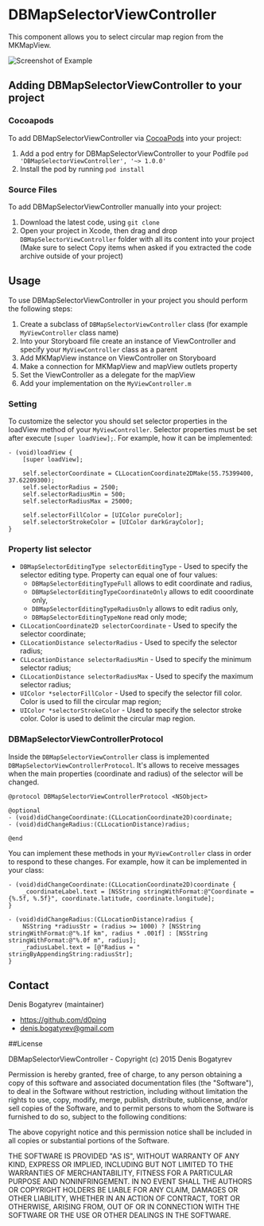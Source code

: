 # DBMapSelectorViewController

This component allows you to select circular map region from the MKMapView.

![Screenshot of Example](https://github.com/d0ping/DBMapSelectorViewController/blob/develop/Example/Resources/Screenshot.jpg)

## Adding DBMapSelectorViewController to your project

### Cocoapods

To add DBMapSelectorViewController via [CocoaPods](http://cocoapods.org/) into your project:

1. Add a pod entry for DBMapSelectorViewController to your Podfile `pod 'DBMapSelectorViewController', '~> 1.0.0'`
2. Install the pod by running `pod install`

### Source Files

To add DBMapSelectorViewController manually into your project: 

1. Download the latest code, using `git clone`
2. Open your project in Xcode, then drag and drop `DBMapSelectorViewController` folder with all its content into your project (Make sure to select Copy items when asked if you extracted the code archive outside of your project)

## Usage

To use DBMapSelectorViewController in your project you should perform the following steps:

1. Create a subclass of `DBMapSelectorViewController` class (for example `MyViewController` class name)
2. Into your Storyboard file create an instance of ViewController and specify your `MyViewController` class as a parent
3. Add MKMapView instance on ViewController on Storyboard
4. Make a connection for MKMapView and mapView outlets property
5. Set the ViewController as a delegate for the mapView
6. Add your implementation on the `MyViewController.m`

### Setting

To customize the selector you should set selector properties in the loadView method of your `MyViewController`. Selector properties must be set after execute `[super loadView];`. For example, how it can be implemented:

```objc
- (void)loadView {
    [super loadView];

    self.selectorCoordinate = CLLocationCoordinate2DMake(55.75399400, 37.62209300);
    self.selectorRadius = 2500;
    self.selectorRadiusMin = 500;
    self.selectorRadiusMax = 25000;

    self.selectorFillColor = [UIColor pureColor];
    self.selectorStrokeColor = [UIColor darkGrayColor];
}
```

### Property list selector

- `DBMapSelectorEditingType selectorEditingType` - Used to specify the selector editing type. Property can equal one of four values:
  - `DBMapSelectorEditingTypeFull` allows to edit coordinate and radius,
  - `DBMapSelectorEditingTypeCoordinateOnly` allows to edit cooordinate only,
  - `DBMapSelectorEditingTypeRadiusOnly` allows to edit radius only,
  - `DBMapSelectorEditingTypeNone` read only mode;
- `CLLocationCoordinate2D selectorCoordinate` - Used to specify the selector coordinate;
- `CLLocationDistance selectorRadius` - Used to specify the selector radius;
- `CLLocationDistance selectorRadiusMin` - Used to specify the minimum selector radius;
- `CLLocationDistance selectorRadiusMax` - Used to specify the maximum selector radius;
- `UIColor *selectorFillColor` - Used to specify the selector fill color. Color is used to fill the circular map region;
- `UIColor *selectorStrokeColor` - Used to specify the selector stroke color. Color is used to delimit the circular map region.

### DBMapSelectorViewControllerProtocol

Inside the `DBMapSelectorViewController` class is implemented `DBMapSelectorViewControllerProtocol`. It's allows to receive messages when the main properties (coordinate and radius) of the selector will be changed.

```objc
@protocol DBMapSelectorViewControllerProtocol <NSObject>

@optional
- (void)didChangeCoordinate:(CLLocationCoordinate2D)coordinate;
- (void)didChangeRadius:(CLLocationDistance)radius;

@end
```

You can implement these methods in your `MyViewController` class in order to respond to these changes. For example, how it can be implemented in your class:

```objc
- (void)didChangeCoordinate:(CLLocationCoordinate2D)coordinate {
    _coordinateLabel.text = [NSString stringWithFormat:@"Coordinate = {%.5f, %.5f}", coordinate.latitude, coordinate.longitude];
}

- (void)didChangeRadius:(CLLocationDistance)radius {
    NSString *radiusStr = (radius >= 1000) ? [NSString stringWithFormat:@"%.1f km", radius * .001f] : [NSString stringWithFormat:@"%.0f m", radius];
    _radiusLabel.text = [@"Radius = " stringByAppendingString:radiusStr];
}
```

## Contact

Denis Bogatyrev (maintainer)

- https://github.com/d0ping
- denis.bogatyrev@gmail.com

##License

DBMapSelectorViewController - Copyright (c) 2015 Denis Bogatyrev

Permission is hereby granted, free of charge, to any person obtaining a copy of this software and associated documentation files (the "Software"), to deal in the Software without restriction, including without limitation the rights to use, copy, modify, merge, publish, distribute, sublicense, and/or sell copies of the Software, and to permit persons to whom the Software is furnished to do so, subject to the following conditions:

The above copyright notice and this permission notice shall be included in all copies or substantial portions of the Software.

THE SOFTWARE IS PROVIDED "AS IS", WITHOUT WARRANTY OF ANY KIND, EXPRESS OR IMPLIED, INCLUDING BUT NOT LIMITED TO THE WARRANTIES OF MERCHANTABILITY, FITNESS FOR A PARTICULAR PURPOSE AND NONINFRINGEMENT. IN NO EVENT SHALL THE AUTHORS OR COPYRIGHT HOLDERS BE LIABLE FOR ANY CLAIM, DAMAGES OR OTHER LIABILITY, WHETHER IN AN ACTION OF CONTRACT, TORT OR OTHERWISE, ARISING FROM, OUT OF OR IN CONNECTION WITH THE SOFTWARE OR THE USE OR OTHER DEALINGS IN THE SOFTWARE.
